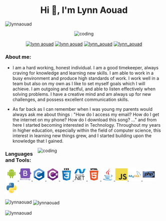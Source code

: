 <!-- [![MasterHead]()](https://lynnaouad.io) -->
<h1 align="center">Hi 👋, I'm Lynn Aouad</h1>

<p align="left"> <img src="https://komarev.com/ghpvc/?username=lynnaouad&label=Profile%20views&color=0e75b6&style=flat" alt="lynnaouad" /> </p>

<div align="center">
  <img alt="coding"  width="100" height="100" src="https://media.tenor.com/Dc8nFwst79AAAAAj/kek-angry.gif"><br>
 
  <p>
    <a href="https://linkedin.com/in/lynn aouad" target="blank"><img align="center" src="https://raw.githubusercontent.com/rahuldkjain/github-profile-readme-generator/master/src/images/icons/Social/linked-in-alt.svg" alt="lynn aouad" height="30" width="40" /></a>
    <a href="https://fb.com/lynn aouad" target="blank"><img align="center" src="https://raw.githubusercontent.com/rahuldkjain/github-profile-readme-generator/master/src/images/icons/Social/facebook.svg" alt="lynn aouad" height="30" width="40" /></a>
    <a href="https://instagram.com/lynn_aouad" target="blank"><img align="center" src="https://raw.githubusercontent.com/rahuldkjain/github-profile-readme-generator/master/src/images/icons/Social/instagram.svg" alt="lynn_aouad" height="30" width="40" /></a>
       <a href="mailto:lynnaouad34@gmail.com" target="blank"><img align="center" src="https://encrypted-tbn0.gstatic.com/images?q=tbn:ANd9GcSsjyMub5re7ZkmcZ3sa85cCuWT5k1wZ2JICA&usqp=CAU" alt="lynn_aouad" height="30" width="30" /></a>
  </p>
</div>

<h3 align="left">About me:</h3>
<ul>
  <li>
    <p align="left"> I am a hard working, honest individual. I am a good timekeeper, always craving for knowledge and learning new skills. I am able to work in a busy environment and produce high standards of work. I work well in a team but also on my own as I like to set myself goals which I will achieve. I am outgoing and tactful, and able to listen effectively when solving problems. I have a creative mind and am always up for new challenges, and possess excellent communication skills.</p>
    </li>
    <li>
      <p align="left">As far back as I can remember when I was young my parents would always ask me about things : "How do I access my email? How do I get the internet on my phone? How do I download this song? ..." and from here I started becoming interested in Technology. Throughout my years in higher education, especially within the field of computer science, this interest in learning new things grew, and I started building upon the knowledge that I gained. </p>
    </li>
</ul>

<img align="right" alt="coding"  width="400" src="https://c.tenor.com/S59bPkT0pqcAAAAC/programming.gif"> 

<h3 align="left">Languages and Tools:</h3>
<p align="left"> <a href="https://developer.android.com" target="_blank" rel="noreferrer"> <img src="https://raw.githubusercontent.com/devicons/devicon/master/icons/android/android-original-wordmark.svg" alt="android" width="40" height="40"/> </a> <a href="https://getbootstrap.com" target="_blank" rel="noreferrer"> <img src="https://raw.githubusercontent.com/devicons/devicon/master/icons/bootstrap/bootstrap-plain-wordmark.svg" alt="bootstrap" width="40" height="40"/> </a> <a href="https://www.cprogramming.com/" target="_blank" rel="noreferrer"> <img src="https://raw.githubusercontent.com/devicons/devicon/master/icons/c/c-original.svg" alt="c" width="40" height="40"/> </a> <a href="https://www.w3schools.com/cs/" target="_blank" rel="noreferrer"> <img src="https://raw.githubusercontent.com/devicons/devicon/master/icons/csharp/csharp-original.svg" alt="csharp" width="40" height="40"/> </a> <a href="https://www.w3schools.com/css/" target="_blank" rel="noreferrer"> <img src="https://raw.githubusercontent.com/devicons/devicon/master/icons/css3/css3-original-wordmark.svg" alt="css3" width="40" height="40"/> </a> <a href="https://dotnet.microsoft.com/" target="_blank" rel="noreferrer"> <img src="https://raw.githubusercontent.com/devicons/devicon/master/icons/dot-net/dot-net-original-wordmark.svg" alt="dotnet" width="40" height="40"/> </a> <a href="https://www.w3.org/html/" target="_blank" rel="noreferrer"> <img src="https://raw.githubusercontent.com/devicons/devicon/master/icons/html5/html5-original-wordmark.svg" alt="html5" width="40" height="40"/> </a> <a href="https://www.java.com" target="_blank" rel="noreferrer"> <img src="https://raw.githubusercontent.com/devicons/devicon/master/icons/java/java-original.svg" alt="java" width="40" height="40"/> </a> <a href="https://developer.mozilla.org/en-US/docs/Web/JavaScript" target="_blank" rel="noreferrer"> <img src="https://raw.githubusercontent.com/devicons/devicon/master/icons/javascript/javascript-original.svg" alt="javascript" width="40" height="40"/> </a> <a href="https://www.mysql.com/" target="_blank" rel="noreferrer"> <img src="https://raw.githubusercontent.com/devicons/devicon/master/icons/mysql/mysql-original-wordmark.svg" alt="mysql" width="40" height="40"/> </a> <a href="https://www.php.net" target="_blank" rel="noreferrer"> <img src="https://raw.githubusercontent.com/devicons/devicon/master/icons/php/php-original.svg" alt="php" width="40" height="40"/> </a> <a href="https://www.python.org" target="_blank" rel="noreferrer"> <img src="https://raw.githubusercontent.com/devicons/devicon/master/icons/python/python-original.svg" alt="python" width="40" height="40"/> </a> </p>

<p><img align="left" src="https://github-readme-stats.vercel.app/api/top-langs?username=lynnaouad&show_icons=true&locale=en&layout=compact" alt="lynnaouad" /></p>

<p>&nbsp;<img align="center" src="https://github-readme-stats.vercel.app/api?username=lynnaouad&show_icons=true&locale=en" alt="lynnaouad" /></p>

<p><img align="center" src="https://github-readme-streak-stats.herokuapp.com/?user=lynnaouad&" alt="lynnaouad" /></p>

